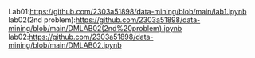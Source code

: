 Lab01:https://github.com/2303a51898/data-mining/blob/main/lab1.ipynb
lab02(2nd problem):https://github.com/2303a51898/data-mining/blob/main/DMLAB02(2nd%20problem).ipynb
lab02:https://github.com/2303a51898/data-mining/blob/main/DMLAB02.ipynb
